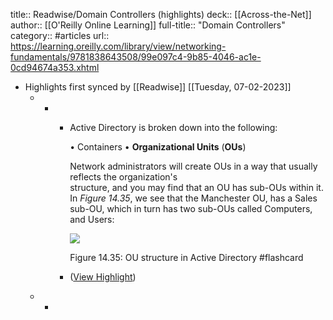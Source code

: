 title:: Readwise/Domain Controllers (highlights)
deck:: [[Across-the-Net]]
author:: [[O'Reilly Online Learning]]
full-title:: "Domain Controllers"
category:: #articles
url:: https://learning.oreilly.com/library/view/networking-fundamentals/9781838643508/99e097c4-9b85-4046-ac1e-0cd94674a353.xhtml

- Highlights first synced by [[Readwise]] [[Tuesday, 07-02-2023]]
	- -
		- Active Directory is broken down into the following:
		  
		  •   Containers
		  •   **Organizational Units** (**OUs**)
		  
		  Network administrators will create OUs in a way that usually reflects the organization's  
		  structure, and you may find that an OU has sub-OUs within it. In *Figure 14.35*, we see that the Manchester OU, has a Sales sub-OU, which in turn has two sub-OUs called Computers, and Users:
		  
		  ![](https://learning.oreilly.com/api/v2/epubs/urn:orm:book:9781838643508/files/assets/16b8a61c-8a94-4857-a79c-f37b246a5841.png)
		  
		  Figure 14.35: OU structure in Active Directory #flashcard
		- ([View Highlight](https://read.readwise.io/read/01gn1x5cwkcbchhy77mhg8ks2x))
	- -